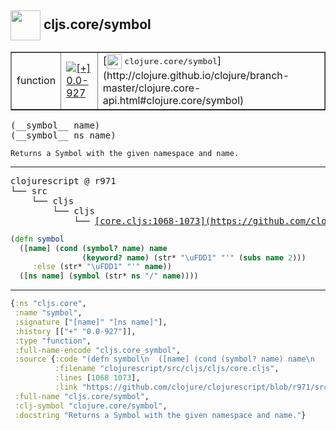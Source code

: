 ## <img width="48px" valign="middle" src="http://i.imgur.com/Hi20huC.png"> cljs.core/symbol

 <table border="1">
<tr>
<td>function</td>
<td><a href="https://github.com/cljsinfo/api-refs/tree/0.0-927"><img valign="middle" alt="[+] 0.0-927" src="https://img.shields.io/badge/+-0.0--927-lightgrey.svg"></a> </td>
<td>
[<img height="24px" valign="middle" src="http://i.imgur.com/1GjPKvB.png"> <samp>clojure.core/symbol</samp>](http://clojure.github.io/clojure/branch-master/clojure.core-api.html#clojure.core/symbol)
</td>
</tr>
</table>

 <samp>
(__symbol__ name)<br>
(__symbol__ ns name)<br>
</samp>

```
Returns a Symbol with the given namespace and name.
```

---

 <pre>
clojurescript @ r971
└── src
    └── cljs
        └── cljs
            └── <ins>[core.cljs:1068-1073](https://github.com/clojure/clojurescript/blob/r971/src/cljs/cljs/core.cljs#L1068-L1073)</ins>
</pre>

```clj
(defn symbol
  ([name] (cond (symbol? name) name
                (keyword? name) (str* "\uFDD1" "'" (subs name 2)))
     :else (str* "\uFDD1" "'" name))
  ([ns name] (symbol (str* ns "/" name))))
```


---

```clj
{:ns "cljs.core",
 :name "symbol",
 :signature ["[name]" "[ns name]"],
 :history [["+" "0.0-927"]],
 :type "function",
 :full-name-encode "cljs.core_symbol",
 :source {:code "(defn symbol\n  ([name] (cond (symbol? name) name\n                (keyword? name) (str* \"\\uFDD1\" \"'\" (subs name 2)))\n     :else (str* \"\\uFDD1\" \"'\" name))\n  ([ns name] (symbol (str* ns \"/\" name))))",
          :filename "clojurescript/src/cljs/cljs/core.cljs",
          :lines [1068 1073],
          :link "https://github.com/clojure/clojurescript/blob/r971/src/cljs/cljs/core.cljs#L1068-L1073"},
 :full-name "cljs.core/symbol",
 :clj-symbol "clojure.core/symbol",
 :docstring "Returns a Symbol with the given namespace and name."}

```
